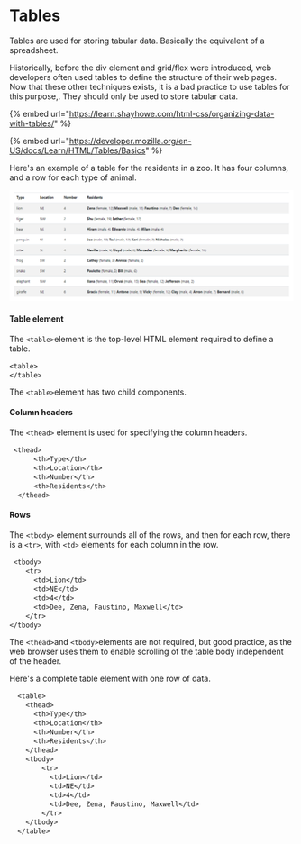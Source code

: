 # Tables

Tables are used for storing tabular data. Basically the equivalent of a spreadsheet. 

Historically, before the div element and grid/flex were introduced, web developers often used tables to define the structure of their web pages. Now that these other techniques exists, it is a bad practice to use tables for this purpose,. They should only be used to store tabular data.

{% embed url="https://learn.shayhowe.com/html-css/organizing-data-with-tables/" %}

{% embed url="https://developer.mozilla.org/en-US/docs/Learn/HTML/Tables/Basics" %}

Here's an example of a table for the residents in a zoo. It has four columns, and a row for each type of animal.

![](../../.gitbook/assets/image%20%2846%29.png)

#### Table element

The `<table>`element is the top-level HTML element required to define a table. 

```markup
<table>
</table>
```

The `<table>`element has two child components.

#### Column headers

The `<thead>` element is used for specifying the column headers.

```markup
 <thead>
      <th>Type</th>
      <th>Location</th>
      <th>Number</th>
      <th>Residents</th>
  </thead>
```

#### Rows

The `<tbody>` element surrounds all of the rows, and then for each row, there is a `<tr>`, with `<td>` elements for each column in the row.

```markup
 <tbody>
    <tr>
      <td>Lion</td>
      <td>NE</td>
      <td>4</td>
      <td>Dee, Zena, Faustino, Maxwell</td>
    </tr>
</tbody>
```

The `<thead>`and `<tbody>`elements are not required, but good practice, as the web browser uses them to enable scrolling of the table body independent of the header.

Here's a complete table element with one row of data.

```markup
  <table>
    <thead>
      <th>Type</th>
      <th>Location</th>
      <th>Number</th>
      <th>Residents</th>
    </thead>
    <tbody>
        <tr>
          <td>Lion</td>
          <td>NE</td>
          <td>4</td>
          <td>Dee, Zena, Faustino, Maxwell</td>
        </tr>
    </tbody>
  </table>

```


